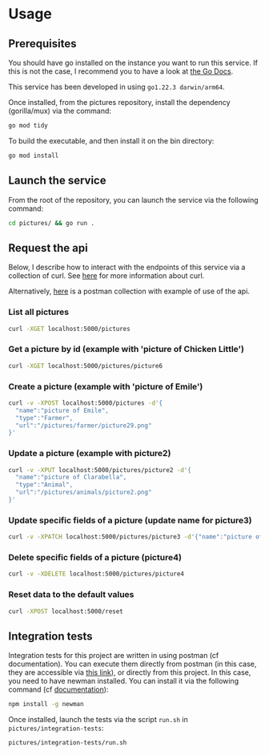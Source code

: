 # Usage

## Prerequisites

You should have go installed on the instance you want to run this service. If this is not the case, I
recommend you to have a look at [the Go Docs](https://go.dev/doc/install).

This service has been developed in using `go1.22.3 darwin/arm64`.

Once installed, from the pictures repository, install the dependency (gorilla/mux) via the command:

```bash
go mod tidy
```

To build the executable, and then install it on the bin directory:

```bash
go mod install
```

## Launch the service

From the root of the repository, you can launch the service via the following command:

```bash
cd pictures/ && go run .
```

## Request the api

Below, I describe how to interact with the endpoints of this service via a collection of curl.
See [here](https://curl.se/) for more information about curl.

Alternatively, [here](https://www.postman.com/letrome/workspace/farmhub/folder/7556688-6b67ca31-39ef-4887-8107-9719bf45b601?action=share&source=copy-link&creator=7556688&ctx=documentation)
is a postman collection with example of use of the api.

### List all pictures

```bash
curl -XGET localhost:5000/pictures
```

### Get a picture by id (example with 'picture of Chicken Little')

```bash
curl -XGET localhost:5000/pictures/picture6
```

### Create a picture (example with 'picture of Emile')

```bash
curl -v -XPOST localhost:5000/pictures -d'{
  "name":"picture of Emile",
  "type":"Farmer",
  "url":"/pictures/farmer/picture29.png"
}'
```

### Update a picture (example with picture2)

```bash
curl -v -XPUT localhost:5000/pictures/picture2 -d'{
  "name":"picture of Clarabella",
  "type":"Animal",
  "url":"/pictures/animals/picture2.png"
}'
```

### Update specific fields of a picture (update name for picture3)

```bash
curl -v -XPATCH localhost:5000/pictures/picture3 -d'{"name":"picture of Bebesse"}'
```

### Delete specific fields of a picture (picture4)

```bash
curl -v -XDELETE localhost:5000/pictures/picture4
```

### Reset data to the default values

```bash
curl -XPOST localhost:5000/reset
```

## Integration tests

Integration tests for this project are written in using postman (cf documentation). You can execute them directly from
postman (in this case, they are accessible
via [this link](https://www.postman.com/letrome/workspace/farmhub/folder/7556688-557eed33-8ed6-4565-af4f-ba79c3756d49?action=share&source=copy-link&creator=7556688&ctx=documentation)),
or directly from this project. In this case, you need to have newman installed. You can install it via the following
command (cf [documentation](https://learning.postman.com/docs/collections/using-newman-cli/installing-running-newman/)):

```bash
npm install -g newman
```

Once installed, launch the tests via the script `run.sh` in `pictures/integration-tests`:

```bash
pictures/integration-tests/run.sh
